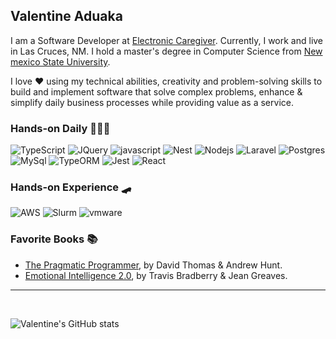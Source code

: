 <h2>Valentine Aduaka</h2>
<p>I am a Software Developer at <a href="https://electroniccaregiver.com">Electronic Caregiver</a>. Currently, I work and live in Las Cruces, NM. I hold a master's degree in Computer Science from <a href="https://nmsu.edu">New mexico State University</a>.</p>
<p>
I love ♥️ using my technical abilities, creativity and problem-solving skills to build and implement software that solve complex problems, enhance & simplify daily business processes while providing value as a service.
</p>

<h3> Hands-on Daily 👨🏾‍💻</h3>
<p>
  <img alt="TypeScript" src="https://img.shields.io/badge/-TypeScript-007ACC?style=flat-square&logo=typescript&logoColor=white" />
  <img alt="JQuery" src="https://img.shields.io/badge/jquery-0968ad?style=flat-square&logo=jquery&logoColor=white" />
  <img alt="javascript" src="https://img.shields.io/badge/Javascript-ffe300?style=flat-square&logo=javascript&logoColor=black" />
  <img alt="Nest" src="https://img.shields.io/badge/NestJS-E0234E?style=flat-square&logo=NestJS&logoColor=white" />
  <img alt="Nodejs" src="https://img.shields.io/badge/-Nodejs-43853d?style=flat-square&logo=Node.js&logoColor=white" />
  <img alt="Laravel" src="https://img.shields.io/badge/Laravel-ff2c1f?style=flat-square&logo=laravel&logoColor=white" />
  <img alt="Postgres" src="https://img.shields.io/badge/PostgreSQL-316192?style=flat-square&logo=postgresql&logoColor=white" />
  <img alt="MySql" src="https://img.shields.io/badge/MySql-f29220?style=flat-square&logo=mysql&logoColor=white" />
  <img alt="TypeORM" src="https://img.shields.io/badge/-Typeorm-fe0902?style=flat-square&logo=typeorm&logoColor=white&link=https://typeorm.io" />
  <img alt="Jest" src="https://img.shields.io/badge/-Jest-934058?style=flat-square&logo=jest&logoColor=white" />
  <img alt="React" src="https://img.shields.io/badge/-React-202329?style=flat-square&logo=react&logoColor=45b8d8" />
    
</p>

<h3>Hands-on Experience 🛹</h3>
<p>
  <img alt="AWS" src="https://img.shields.io/badge/AWS-232F3E?style=flat-square&logo=amazon-aws&logoColor=white" />
  <img alt="Slurm" src="https://img.shields.io/badge/-Slurm-663399?style=flat-square&logo=slurm&logoColor=white&link=https://slurm.schedmd.com/" />
  <img alt="vmware" src="https://img.shields.io/badge/-vmware-377529?style=flat-square&logo=vmware&logoColor=white" />
</p>

<h3>Favorite Books 📚</h3>
<ul>
  <li><a href="https://pragprog.com/titles/tpp20/the-pragmatic-programmer-20th-anniversary-edition/">The Pragmatic Programmer</a>, by David Thomas & Andrew Hunt.</li>
  <li><a href="https://g.co/kgs/4em3sa">Emotional Intelligence 2.0</a>, by Travis Bradberry & Jean Greaves.</li>
</ul>

<!--
**sabival89/sabival89** is a ✨ _special_ ✨ repository because its `README.md` (this file) appears on your GitHub profile.

Here are some ideas to get you started:

- 🔭 I’m currently working on ...
- 🌱 I’m currently learning ...
- 👯 I’m looking to collaborate on ...
- 🤔 I’m looking for help with ...
- 💬 Ask me about ...
- 📫 How to reach me: ...
- 😄 Pronouns: ...
- ⚡ Fun fact: ...
-->
<hr/>
<br/>

![Valentine's GitHub stats](https://github-readme-stats.vercel.app/api?username=sabival89&count_private=true&show_icons=true&theme=react)
